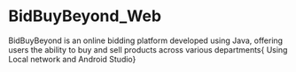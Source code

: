 # BidBuyBeyond_Web
 BidBuyBeyond is an online bidding platform developed using Java, offering users the ability to buy and sell products across various departments{ Using Local network and Android Studio}

